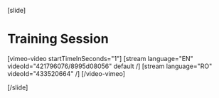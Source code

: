 [slide]
# Training Session

[vimeo-video startTimeInSeconds="1"]
[stream language="EN" videoId="421796076/8995d08056" default /]
[stream language="RO" videoId="433520664" /]
[/video-vimeo]

[/slide]
